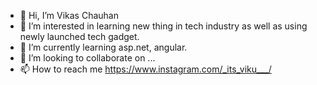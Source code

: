 - 👋 Hi, I’m Vikas Chauhan
- 👀 I’m interested in learning new thing in tech industry as well as using newly launched tech gadget.
- 🌱 I’m currently learning asp.net, angular.
- 💞️ I’m looking to collaborate on ...
- 📫 How to reach me https://www.instagram.com/_its_viku___/

